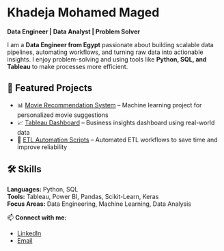 # Khadeja Mohamed Maged  
**Data Engineer | Data Analyst | Problem Solver**  

I am a **Data Engineer from Egypt** passionate about building scalable data pipelines, automating workflows, and turning raw data into actionable insights. I enjoy problem-solving and using tools like **Python, SQL, and Tableau** to make processes more efficient.  

## 🚀 Featured Projects  
- 📊 [Movie Recommendation System](https://github.com/KhadejaMaged/Movie-Recommendation-System) – Machine learning project for personalized movie suggestions  
- 📈 [Tableau Dashboard](https://public.tableau.com/app/profile/your-tableau-link) – Business insights dashboard using real-world data  
- 🔄 [ETL Automation Scripts](https://github.com/KhadejaMaged/ETL-Automation) – Automated ETL workflows to save time and improve reliability  

## 🛠 Skills  
**Languages:** Python, SQL  
**Tools:** Tableau, Power BI, Pandas, Scikit-Learn, Keras  
**Focus Areas:** Data Engineering, Machine Learning, Data Analysis  

📫 **Connect with me:**  
- [LinkedIn](https://www.linkedin.com/in/khadeja-maged)  
- [Email](mailto:your-email@example.com)

